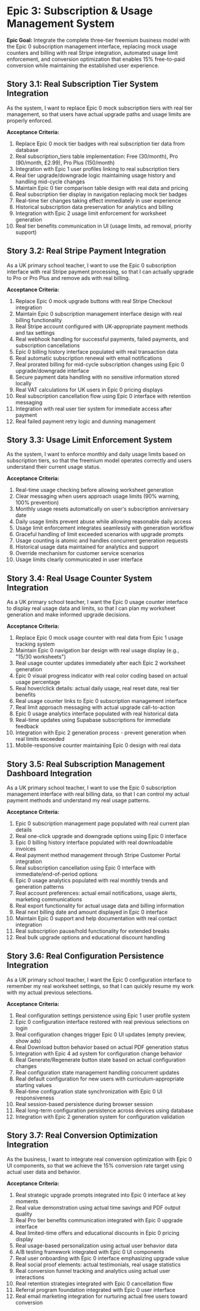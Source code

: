 # Epic 3: Subscription & Usage Management System

**Epic Goal:** Integrate the complete three-tier freemium business model with the Epic 0 subscription management interface, replacing mock usage counters and billing with real Stripe integration, automated usage limit enforcement, and conversion optimization that enables 15% free-to-paid conversion while maintaining the established user experience.

## Story 3.1: Real Subscription Tier System Integration

As the system,
I want to replace Epic 0 mock subscription tiers with real tier management,
so that users have actual upgrade paths and usage limits are properly enforced.

**Acceptance Criteria:**
1. Replace Epic 0 mock tier badges with real subscription tier data from database
2. Real subscription_tiers table implementation: Free (30/month), Pro (90/month, £2.99), Pro Plus (150/month)
3. Integration with Epic 1 user profiles linking to real subscription tiers
4. Real tier upgrade/downgrade logic maintaining usage history and handling mid-cycle changes
5. Maintain Epic 0 tier comparison table design with real data and pricing
6. Real subscription tier display in navigation replacing mock tier badges
7. Real-time tier changes taking effect immediately in user experience
8. Historical subscription data preservation for analytics and billing
9. Integration with Epic 2 usage limit enforcement for worksheet generation
10. Real tier benefits communication in UI (usage limits, ad removal, priority support)

## Story 3.2: Real Stripe Payment Integration

As a UK primary school teacher,
I want to use the Epic 0 subscription interface with real Stripe payment processing,
so that I can actually upgrade to Pro or Pro Plus and remove ads with real billing.

**Acceptance Criteria:**
1. Replace Epic 0 mock upgrade buttons with real Stripe Checkout integration
2. Maintain Epic 0 subscription management interface design with real billing functionality
3. Real Stripe account configured with UK-appropriate payment methods and tax settings
4. Real webhook handling for successful payments, failed payments, and subscription cancellations
5. Epic 0 billing history interface populated with real transaction data
6. Real automatic subscription renewal with email notifications
7. Real prorated billing for mid-cycle subscription changes using Epic 0 upgrade/downgrade interface
8. Secure payment data handling with no sensitive information stored locally
9. Real VAT calculations for UK users in Epic 0 pricing displays
10. Real subscription cancellation flow using Epic 0 interface with retention messaging
11. Integration with real user tier system for immediate access after payment
12. Real failed payment retry logic and dunning management

## Story 3.3: Usage Limit Enforcement System

As the system,
I want to enforce monthly and daily usage limits based on subscription tiers,
so that the freemium model operates correctly and users understand their current usage status.

**Acceptance Criteria:**
1. Real-time usage checking before allowing worksheet generation
2. Clear messaging when users approach usage limits (90% warning, 100% prevention)
3. Monthly usage resets automatically on user's subscription anniversary date
4. Daily usage limits prevent abuse while allowing reasonable daily access
5. Usage limit enforcement integrates seamlessly with generation workflow
6. Graceful handling of limit exceeded scenarios with upgrade prompts
7. Usage counting is atomic and handles concurrent generation requests
8. Historical usage data maintained for analytics and support
9. Override mechanism for customer service scenarios
10. Usage limits clearly communicated in user interface

## Story 3.4: Real Usage Counter System Integration

As a UK primary school teacher,
I want the Epic 0 usage counter interface to display real usage data and limits,
so that I can plan my worksheet generation and make informed upgrade decisions.

**Acceptance Criteria:**
1. Replace Epic 0 mock usage counter with real data from Epic 1 usage tracking system
2. Maintain Epic 0 navigation bar design with real usage display (e.g., "15/30 worksheets")
3. Real usage counter updates immediately after each Epic 2 worksheet generation
4. Epic 0 visual progress indicator with real color coding based on actual usage percentage
5. Real hover/click details: actual daily usage, real reset date, real tier benefits
6. Real usage counter links to Epic 0 subscription management interface
7. Real limit approach messaging with actual upgrade call-to-action
8. Epic 0 usage analytics interface populated with real historical data
9. Real-time updates using Supabase subscriptions for immediate feedback
10. Integration with Epic 2 generation process - prevent generation when real limits exceeded
11. Mobile-responsive counter maintaining Epic 0 design with real data

## Story 3.5: Real Subscription Management Dashboard Integration

As a UK primary school teacher,
I want to use the Epic 0 subscription management interface with real billing data,
so that I can control my actual payment methods and understand my real usage patterns.

**Acceptance Criteria:**
1. Epic 0 subscription management page populated with real current plan details
2. Real one-click upgrade and downgrade options using Epic 0 interface
3. Epic 0 billing history interface populated with real downloadable invoices
4. Real payment method management through Stripe Customer Portal integration
5. Real subscription cancellation using Epic 0 interface with immediate/end-of-period options
6. Epic 0 usage analytics populated with real monthly trends and generation patterns
7. Real account preferences: actual email notifications, usage alerts, marketing communications
8. Real export functionality for actual usage data and billing information
9. Real next billing date and amount displayed in Epic 0 interface
10. Maintain Epic 0 support and help documentation with real contact integration
11. Real subscription pause/hold functionality for extended breaks
12. Real bulk upgrade options and educational discount handling

## Story 3.6: Real Configuration Persistence Integration

As a UK primary school teacher,
I want the Epic 0 configuration interface to remember my real worksheet settings,
so that I can quickly resume my work with my actual previous selections.

**Acceptance Criteria:**
1. Real configuration settings persistence using Epic 1 user profile system
2. Epic 0 configuration interface restored with real previous selections on login
3. Real configuration changes trigger Epic 0 UI updates (empty preview, show ads)
4. Real Download button behavior based on actual PDF generation status
5. Integration with Epic 4 ad system for configuration change behavior
6. Real Generate/Regenerate button state based on actual configuration changes
7. Real configuration state management handling concurrent updates
8. Real default configuration for new users with curriculum-appropriate starting values
9. Real-time configuration state synchronization with Epic 0 UI responsiveness
10. Real session-based persistence during browser session
11. Real long-term configuration persistence across devices using database
12. Integration with Epic 2 generation system for configuration validation

## Story 3.7: Real Conversion Optimization Integration

As the business,
I want to integrate real conversion optimization with Epic 0 UI components,
so that we achieve the 15% conversion rate target using actual user data and behavior.

**Acceptance Criteria:**
1. Real strategic upgrade prompts integrated into Epic 0 interface at key moments
2. Real value demonstration using actual time savings and PDF output quality
3. Real Pro tier benefits communication integrated with Epic 0 upgrade interface
4. Real limited-time offers and educational discounts in Epic 0 pricing display
5. Real usage-based personalization using actual user behavior data
6. A/B testing framework integrated with Epic 0 UI components
7. Real user onboarding with Epic 0 interface emphasizing upgrade value
8. Real social proof elements: actual testimonials, real usage statistics
9. Real conversion funnel tracking and analytics using actual user interactions
10. Real retention strategies integrated with Epic 0 cancellation flow
11. Referral program foundation integrated with Epic 0 user interface
12. Real email marketing integration for nurturing actual free users toward conversion